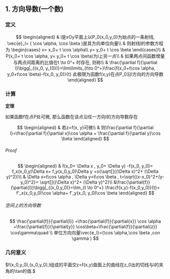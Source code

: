 ## 1. 方向导数(一个数)

### 定义

$$
\begin{aligned}
	& l是xOy平面上以P_0(x_0,y_0)为始点的一条射线, \vec{e}_l= ( \cos \alpha, \cos \beta )是其方向单位向量\\
	& 则射线l的参数方程为
	\begin{cases}
		x= x_0+ t \cos \alpha\\
		y= y_0+ t \cos \beta
	\end{cases}\\
	& P(x_0+ t \cos \alpha,		y= y_0+ t \cos \beta)为l上另一点\\
	& 如果两点间函数增量与两点间距离的比值在t \to 0^+ 时存在, 则称\\
	& \frac{\partial f}{\partial l}\bigg|_{(x_0, y_{0})}=\lim\limits_{t\to 0^+}\frac{f(x_0+t\cos \alpha, y_0+t\cos \beta)-f(x_0, y_0)}{t}
	此极限为函数f(x,y)在点P_0沿l方向的方向导数
\end{aligned}
$$

### 计算

<b>定理</b>

如果函数f在点P处可微, 那么函数在该点沿任一方向l的方向导数存在

$$
\begin{aligned}
	& 若z=f(x, y)可微\\
	& 则\frac{\partial f}{\partial l}=\frac{\partial f}{\partial x}\cos \alpha + \frac{\partial f}{\partial y}\cos \beta
\end{aligned}
$$

###### Proof

$$
\begin{aligned}
	& f(x_0+ \Delta x , y_0+ \Delta y) -f(x_0, y_0)= f_x(x_0,y)\Delta x+ f_y(x_0,y_0)\Delta y +o(\sqrt[]{(\Delta x)^2+ (\Delta y)^2})\\
	& \Delta x=t\cos \alpha , \Delta y=t\cos \beta , t=\sqrt{(x-x_0)^2+(y-y_0)^2}= \sqrt[]{(\Delta x)^2+ (\Delta y)^2}\\
	&\frac{\partial{f}}{\partial{l}}\bigg|_{(x_0,y_0)}=\lim_{t \to 0^+}
	\frac{f(x,y)-f(x_0,y_0)}{t}= f'_x(x_0,y_0)\cos \alpha+ f'_y(x_0, y_0)\cos \beta
\end{aligned}
$$

###### 空间上的方向导数

$$
\frac{\partial{f}}{\partial{l}}  =\frac{\partial{f}}{\partial{x}} \cos \alpha +\frac{\partial{f}}{\partial{y}} \cos\beta+\frac{\partial{f}}{\partial{z}} \cos\gamma\quad \\
单位方向向量\vec{e_l}=(\cos \alpha,\cos \beta ,con \gamma  )
$$

### 几何意义

$f(x_0,y_0),(x_0,y_0),l组成的平面交z=f(x,y)曲面上的曲线在z_0出的切线与l的夹角的\tan的值.$
